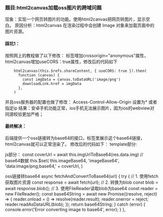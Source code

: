 ### 题目:html2canvas加载oss图片的跨域问题
现象：实现一个网页转图片的功能。使用html2canvas把网页转图片，显示空白。
原因分析：html2canvas 在渲染过程中会创建 Image 对象来加载页面中的图片资源。
#### 踩坑1：
按照网上的教程做了以下修改：
<img>标签增加crossorigin="anonymous"属性，
html2canvas增加useCORS：true属性，修改后的代码如下

        html2canvas(this.$refs.shareContent, { useCORS: true }).then(
          function (canvas) {
            const imgData = canvas.toDataURL('image/png')
            downloadLink.href = imgData
          },
        )

并且oss服务器的配置也做了修改：
Access-Control-Allow-Origin 设置为* 或者指定ip
结果：安卓手机功能正常，ios手机无法展示图片，因为ios的webview对同源校验更加严格；

#### 最终解决：
后端提供一个oss链接转为base64的接口，<img>标签里展示这个base64链接，html2canvas就可以正常渲染了。
修改后的代码如下：
template部分:
  <img :src="imageBase64" class="bg">

  js部分：
        const coverUrl = await this.imgUrlToBase64(res.data.img) //  base64数据
          this.$set(
          this.imageBase64,
          'imageBase64',
          'data:image/png;base64,' + coverUrl,
          )

oss链接转base64
    async fetchAndConvertToBase64(url) {
      try {
    // 1. 使用fetch获取图片资源
    const response = await fetch(url);
    // 2. 转换为blob
    const blob = await response.blob();
    // 3. 使用FileReader读取blob为base64
    const reader = new FileReader();
    const base64String = await new Promise((resolve, reject) => {
      reader.onload = () => resolve(reader.result);
      reader.onerror = reject;
      reader.readAsDataURL(blob);
    });
    return base64String;
  } catch (error) {
    console.error('Error converting image to base64', error);
  }
    },